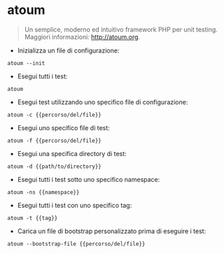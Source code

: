 # atoum

> Un semplice, moderno ed intuitivo framework PHP per unit testing.
> Maggiori informazioni: <http://atoum.org>.

- Inizializza un file di configurazione:

`atoum --init`

- Esegui tutti i test:

`atoum`

- Esegui test utilizzando uno specifico file di configurazione:

`atoum -c {{percorso/del/file}}`

- Esegui uno specifico file di test:

`atoum -f {{percorso/del/file}}`

- Esegui una specifica directory di test:

`atoum -d {{path/to/directory}}`

- Esegui tutti i test sotto uno specifico namespace:

`atoum -ns {{namespace}}`

- Esegui tutti i test con uno specifico tag:

`atoum -t {{tag}}`

- Carica un file di bootstrap personalizzato prima di eseguire i test:

`atoum --bootstrap-file {{percorso/del/file}}`
